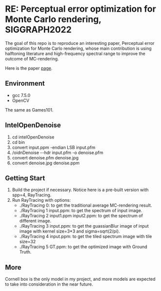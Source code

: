 # RE: Perceptual error optimization for Monte Carlo rendering, SIGGRAPH2022

The goal of this repo is to reproduce an interesting paper, 
Perceptual error optimization for Monte Carlo rendering, 
whose main contribution is using halftoning literature and high-frequency spectral
range to improve the outcome of MC-rendering.

Here is the paper [page](https://sampling.mpi-inf.mpg.de/2022-chizhov-perception.html).

## Environment

* gcc 7.5.0
* OpenCV

The same as Games101.

## IntelOpenDenoise

1. cd intelOpenDenoise
2. cd bin
3. convert input.ppm -endian LSB input.pfm
4. /oidnDenoise --hdr input.pfm -o denoise.pfm
5. convert denoise.pfm denoise.jpg
6. convert denoise.jpg denoise.ppm

## Getting Start

1. Build the project if necessary. Notice here is a pre-built version with spp=4, RayTracing.
2. Run RayTracing with options:
   * ./RayTracing 0: to get the traditional average MC-rendering result.
   * ./RayTracing 1 input.ppm: to get the spectrum of input image.
   * ./RayTracing 2 input1.ppm input2.ppm: to get the spectrum of different image.
   * ./RayTracing 3 input.ppm: to get the guassianBlur image of input image with kernel size=3*3 and sigma=sqrt(2/pi).
   * ./RayTracing 4 input.ppm: to get the tiled spectrum image with tile size=32
   * ./RayTracing 5 GT.ppm: to get the optimized image with Ground Truth.

## More

Cornell box is the only model in my project, and more models are expected to
 take into consideration in the near future.